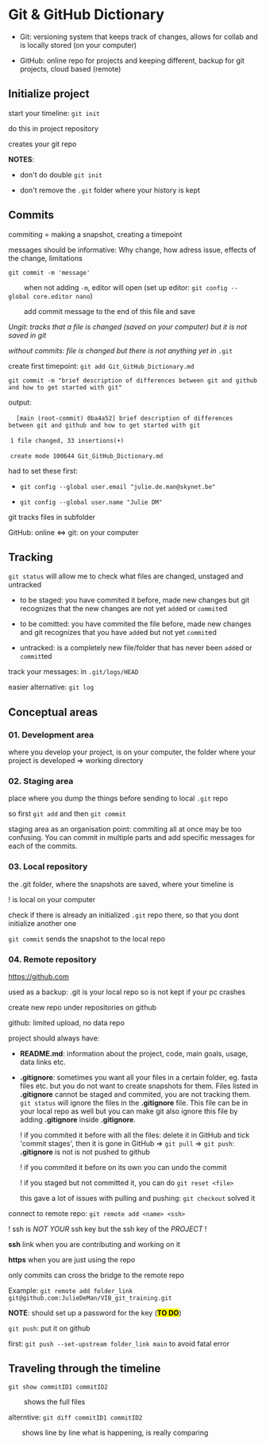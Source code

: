 # Git & GitHub Dictionary

- Git: versioning system that keeps track of changes, allows for collab and is locally stored (on your computer)

- GitHub: online repo for projects and keeping different, backup for git projects, cloud based (remote)

## Initialize project

start your timeline: `git init`

do this in project repository

creates your git repo

**NOTES**: 

- don't do double `git init`

- don't remove the `.git` folder where your history is kept

## Commits

commiting = making a snapshot, creating a timepoint

messages should be informative: Why change, how adress issue, effects of the change, limitations

`git commit -m 'message'`

        when not adding `-m`, editor will open (set up editor: `git config --global core.editor nano`)

        add commit message to the end of this file and save

*Ungit: tracks that a file is changed (saved on your computer) but it is not saved in git*

*without commits: file is changed but there is not anything yet in* `.git`

create first timepoint: `git add Git_GitHub_Dictionary.md`

`git commit -m "brief description of differences between git and github and how to get started with git"`

output: 

    `[main (root-commit) 0ba4a52] brief description of differences between git and github and how to get started with git`

 `1 file changed, 33 insertions(+)`

 `create mode 100644 Git_GitHub_Dictionary.md`

had to set these first: 

- `git config --global user.email "julie.de.man@skynet.be"`

- `git config --global user.name "Julie DM"`

git tracks files in subfolder

GitHub: online <=> git: on your computer

## Tracking

`git status` will allow me to check what files are changed, unstaged and untracked 

- to be staged: you have commited it before, made new changes but git recognizes that the new changes are not yet `add`ed or `commit`ed

- to be comitted: you have commited the file before, made new changes and git recognizes that you have `add`ed but not yet `commit`ed

- untracked: is a completely new file/folder that has never been `add`ed or `commit`ted

track your messages: in `.git/logs/HEAD`

easier alternative: `git log`

## Conceptual areas

### 01. Development area

where you develop your project, is on your computer, the folder where your project is developed => working directory

### 02. Staging area

place where you dump the things before sending to local `.git` repo

so first `git add` and then `git commit`

staging area as an organisation point: commiting all at once may be too confusing. You can commit in multiple parts and add specific messages for each of the commits. 

### 03. Local repository

the .git folder, where the snapshots are saved, where your timeline is 

! is local on your computer

check if there is already an initialized `.git` repo there, so that you dont initialize another one

`git commit` sends the snapshot to the local repo 

### 04. Remote repository

https://github.com

used as a backup: .git is your local repo so is not kept if your pc crashes

create new repo under repositories on github

github: limited upload, no data repo

project should always have:

- **README.md**: information about the project, code, main goals, usage, data links etc.

- **.gitignore**: sometimes you want all your files in a certain folder, eg. fasta files etc. but you do not want to create snapshots for them. Files listed in **.gitignore** cannot be staged and commited, you are not tracking them. `git status` will ignore the files in the **.gitignore** file. This file can be in your local repo as well but you can make git also ignore this file by adding **.gitignore** inside **.gitignore**.
  
  ! if you commited it before with all the files: delete it in GitHub and tick 'commit stages', then it is gone in GitHub => `git pull` => `git push`: **.gitignore** is not is not pushed to github
  
  ! if you commited it before on its own you can undo the commit
  
  ! if you staged but not committed it, you can do `git reset <file>` 
  
  this gave a lot of issues with pulling and pushing: `git checkout` solved it 

connect to remote repo: `git remote add <name> <ssh>`

! ssh is *NOT YOUR* ssh key but the ssh key of the *PROJECT* !

**ssh** link when you are contributing and working on it

**https** when you are just using the repo

only commits can cross the bridge to the remote repo

Example: `git remote add folder_link git@github.com:JulieDeMan/VIB_git_training.git`

**NOTE**: should set up a password for the key (**<mark>TO DO</mark>**)

`git push`: put it on github

first: `git push --set-upstream folder_link main` to avoid fatal error

## Traveling through the timeline

`git show commitID1 commitID2`

        shows the full files

alterntive: `git diff commitID1 commitID2`

       shows line by line what is happening, is really comparing 
